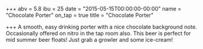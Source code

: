 +++
abv = 5.8
ibu = 25
date = "2015-05-15T00:00:00-00:00"
name = "Chocolate Porter"
on_tap = true
title = "Chocolate Porter"

+++
A smooth, easy drinking porter with a nice chocolate background note. Occasionally offered on nitro in the tap room also. This beer is perfect for mid summer beer floats! Just grab a growler and some ice-cream!